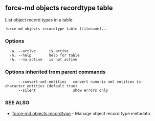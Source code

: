 ## force-md objects recordtype table

List object record types in a table

```
force-md objects recordtype table [filename]...
```

### Options

```
  -a, --active      is active
  -h, --help        help for table
  -A, --no-active   is not active
```

### Options inherited from parent commands

```
      --convert-xml-entities   convert numeric xml entities to character entities (default true)
      --silent                 show errors only
```

### SEE ALSO

* [force-md objects recordtype](force-md_objects_recordtype.md)	 - Manage object record type metadata

